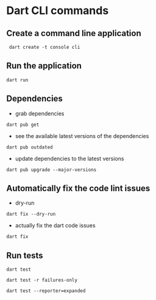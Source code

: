 # Dart CLI commands

## Create a command line application
 
```shell
 dart create -t console cli
```

## Run the application 

```shell
dart run
```

## Dependencies

- grab dependencies

```shell
dart pub get 
```

- see the available latest versions of the dependencies 

```shell
dart pub outdated
```

- update dependencies to the latest versions

```shell
dart pub upgrade --major-versions
```

## Automatically fix the code lint issues

-  dry-run
```shell
dart fix --dry-run
``` 

- actually fix the dart code issues
```shell
dart fix 
```

## Run tests

```shell
dart test
```

```shell
dart test -r failures-only
```

```shell
dart test --reporter=expanded
```
